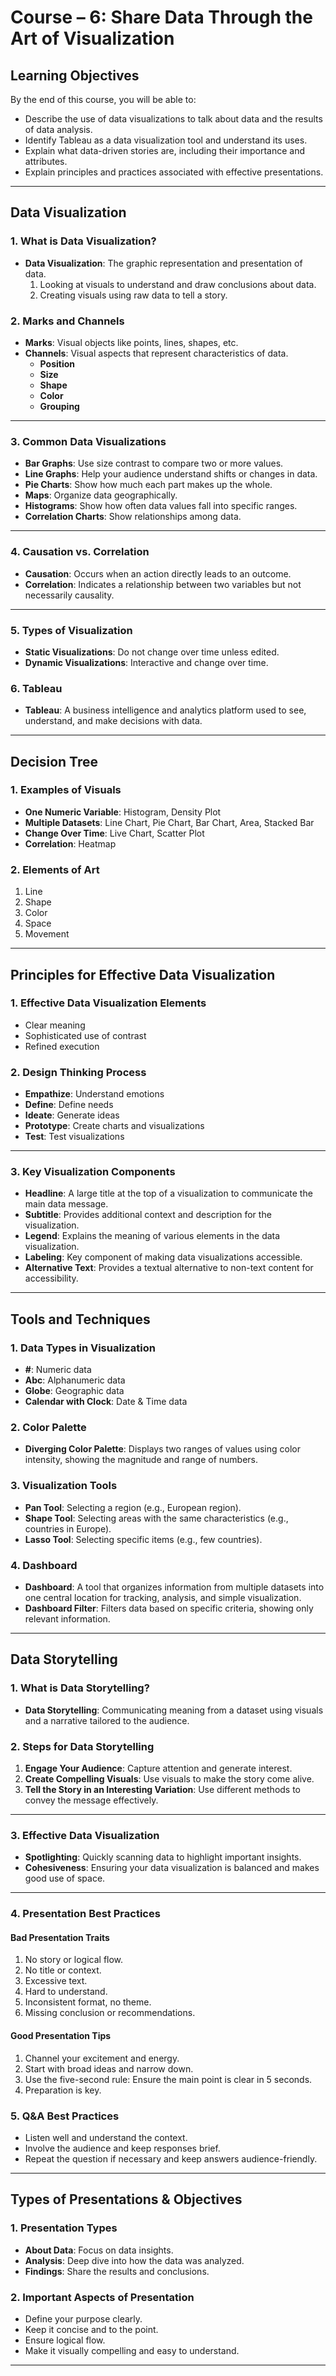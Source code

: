 # Course – 6: Share Data Through the Art of Visualization

## Learning Objectives
By the end of this course, you will be able to:
- Describe the use of data visualizations to talk about data and the results of data analysis.
- Identify Tableau as a data visualization tool and understand its uses.
- Explain what data-driven stories are, including their importance and attributes.
- Explain principles and practices associated with effective presentations.

---

## Data Visualization

### 1. **What is Data Visualization?**
- **Data Visualization**: The graphic representation and presentation of data.
  1. Looking at visuals to understand and draw conclusions about data.
  2. Creating visuals using raw data to tell a story.

### 2. **Marks and Channels**
- **Marks**: Visual objects like points, lines, shapes, etc.
- **Channels**: Visual aspects that represent characteristics of data.
  - **Position**
  - **Size**
  - **Shape**
  - **Color**
  - **Grouping**

---

### 3. **Common Data Visualizations**
- **Bar Graphs**: Use size contrast to compare two or more values.
- **Line Graphs**: Help your audience understand shifts or changes in data.
- **Pie Charts**: Show how much each part makes up the whole.
- **Maps**: Organize data geographically.
- **Histograms**: Show how often data values fall into specific ranges.
- **Correlation Charts**: Show relationships among data.

---

### 4. **Causation vs. Correlation**
- **Causation**: Occurs when an action directly leads to an outcome.
- **Correlation**: Indicates a relationship between two variables but not necessarily causality.

---

### 5. **Types of Visualization**
- **Static Visualizations**: Do not change over time unless edited.
- **Dynamic Visualizations**: Interactive and change over time.

### 6. **Tableau**
- **Tableau**: A business intelligence and analytics platform used to see, understand, and make decisions with data.

---

## Decision Tree

### 1. **Examples of Visuals**
- **One Numeric Variable**: Histogram, Density Plot
- **Multiple Datasets**: Line Chart, Pie Chart, Bar Chart, Area, Stacked Bar
- **Change Over Time**: Live Chart, Scatter Plot
- **Correlation**: Heatmap

### 2. **Elements of Art**
1. Line
2. Shape
3. Color
4. Space
5. Movement

---

## Principles for Effective Data Visualization

### 1. **Effective Data Visualization Elements**
- Clear meaning
- Sophisticated use of contrast
- Refined execution

### 2. **Design Thinking Process**
- **Empathize**: Understand emotions
- **Define**: Define needs
- **Ideate**: Generate ideas
- **Prototype**: Create charts and visualizations
- **Test**: Test visualizations

---

### 3. **Key Visualization Components**
- **Headline**: A large title at the top of a visualization to communicate the main data message.
- **Subtitle**: Provides additional context and description for the visualization.
- **Legend**: Explains the meaning of various elements in the data visualization.
- **Labeling**: Key component of making data visualizations accessible.
- **Alternative Text**: Provides a textual alternative to non-text content for accessibility.

---

## Tools and Techniques

### 1. **Data Types in Visualization**
- **#**: Numeric data
- **Abc**: Alphanumeric data
- **Globe**: Geographic data
- **Calendar with Clock**: Date & Time data

### 2. **Color Palette**
- **Diverging Color Palette**: Displays two ranges of values using color intensity, showing the magnitude and range of numbers.

### 3. **Visualization Tools**
- **Pan Tool**: Selecting a region (e.g., European region).
- **Shape Tool**: Selecting areas with the same characteristics (e.g., countries in Europe).
- **Lasso Tool**: Selecting specific items (e.g., few countries).

### 4. **Dashboard**
- **Dashboard**: A tool that organizes information from multiple datasets into one central location for tracking, analysis, and simple visualization.
- **Dashboard Filter**: Filters data based on specific criteria, showing only relevant information.

---

## Data Storytelling

### 1. **What is Data Storytelling?**
- **Data Storytelling**: Communicating meaning from a dataset using visuals and a narrative tailored to the audience.

### 2. **Steps for Data Storytelling**
1. **Engage Your Audience**: Capture attention and generate interest.
2. **Create Compelling Visuals**: Use visuals to make the story come alive.
3. **Tell the Story in an Interesting Variation**: Use different methods to convey the message effectively.

---

### 3. **Effective Data Visualization**
- **Spotlighting**: Quickly scanning data to highlight important insights.
- **Cohesiveness**: Ensuring your data visualization is balanced and makes good use of space.

---

### 4. **Presentation Best Practices**

#### **Bad Presentation Traits**
1. No story or logical flow.
2. No title or context.
3. Excessive text.
4. Hard to understand.
5. Inconsistent format, no theme.
6. Missing conclusion or recommendations.

#### **Good Presentation Tips**
1. Channel your excitement and energy.
2. Start with broad ideas and narrow down.
3. Use the five-second rule: Ensure the main point is clear in 5 seconds.
4. Preparation is key.

### 5. **Q&A Best Practices**
- Listen well and understand the context.
- Involve the audience and keep responses brief.
- Repeat the question if necessary and keep answers audience-friendly.

---

## Types of Presentations & Objectives

### 1. **Presentation Types**
- **About Data**: Focus on data insights.
- **Analysis**: Deep dive into how the data was analyzed.
- **Findings**: Share the results and conclusions.

### 2. **Important Aspects of Presentation**
- Define your purpose clearly.
- Keep it concise and to the point.
- Ensure logical flow.
- Make it visually compelling and easy to understand.

---

